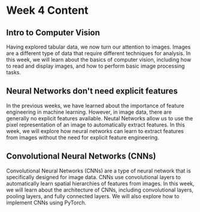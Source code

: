 # Week 4 Content
## Intro to Computer Vision
Having explored tabular data, we now turn our attention to images. Images are a different type of data that require different techniques for analysis. In this week, we will learn about the basics of computer vision, including how to read and display images, and how to perform basic image processing tasks.

## Neural Networks don't need explicit features
In the previous weeks, we have learned about the importance of feature engineering in machine learning. However, in image data, there are generally no explicit features available. Neutal Networks allow us to use the pixel representation of an image to automatically extract features. In this week, we will explore how neural networks can learn to extract features from images without the need for explicit feature engineering.

## Convolutional Neural Networks (CNNs)
Convolutional Neural Networks (CNNs) are a type of neural network that is specifically designed for image data. CNNs use convolutional layers to automatically learn spatial hierarchies of features from images. In this week, we will learn about the architecture of CNNs, including convolutional layers, pooling layers, and fully connected layers. We will also explore how to implement CNNs using PyTorch.